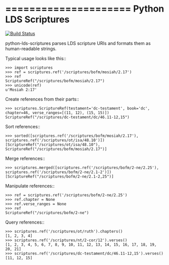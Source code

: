 =====================
Python LDS Scriptures
=====================

[![Build Status](https://travis-ci.org/LDSMobileApps/python-lds-scriptures.svg?branch=master)](https://travis-ci.org/LDSMobileApps/python-lds-scriptures)

python-lds-scriptures parses LDS scripture URIs and formats them
as human-readable strings.

Typical usage looks like this::

    >>> import scriptures
    >>> ref = scriptures.ref('/scriptures/bofm/mosiah/2.17')
    >>> ref
    ScriptureRef("/scriptures/bofm/mosiah/2.17")
    >>> unicode(ref)
    u'Mosiah 2:17'

Create references from their parts::

    >>> scriptures.ScriptureRef(testament='dc-testament', book='dc', chapter=46, verse_ranges=[(11, 12), (15, 15)])
    ScriptureRef("/scriptures/dc-testament/dc/46.11-12,15")

Sort references::

    >>> sorted([scriptures.ref('/scriptures/bofm/mosiah/2.17'), scriptures.ref('/scriptures/ot/isa/48.10')])
    [ScriptureRef("/scriptures/ot/isa/48.10"), ScriptureRef("/scriptures/bofm/mosiah/2.17")]

Merge references::

    >>> scriptures.merged([scriptures.ref('/scriptures/bofm/2-ne/2.25'), scriptures.ref('/scriptures/bofm/2-ne/2.1-2')])
    [ScriptureRef("/scriptures/bofm/2-ne/2.1-2,25")]
    
Manipulate references::

    >>> ref = scriptures.ref('/scriptures/bofm/2-ne/2.25')
    >>> ref.chapter = None
    >>> ref.verse_ranges = None
    >>> ref
    ScriptureRef("/scriptures/bofm/2-ne")
    
Query references::

    >>> scriptures.ref('/scriptures/ot/ruth').chapters()
    [1, 2, 3, 4]
    >>> scriptures.ref('/scriptures/nt/2-cor/12').verses()
    [1, 2, 3, 4, 5, 6, 7, 8, 9, 10, 11, 12, 13, 14, 15, 16, 17, 18, 19, 20, 21]
    >>> scriptures.ref('/scriptures/dc-testament/dc/46.11-12,15').verses()
    [11, 12, 15]
